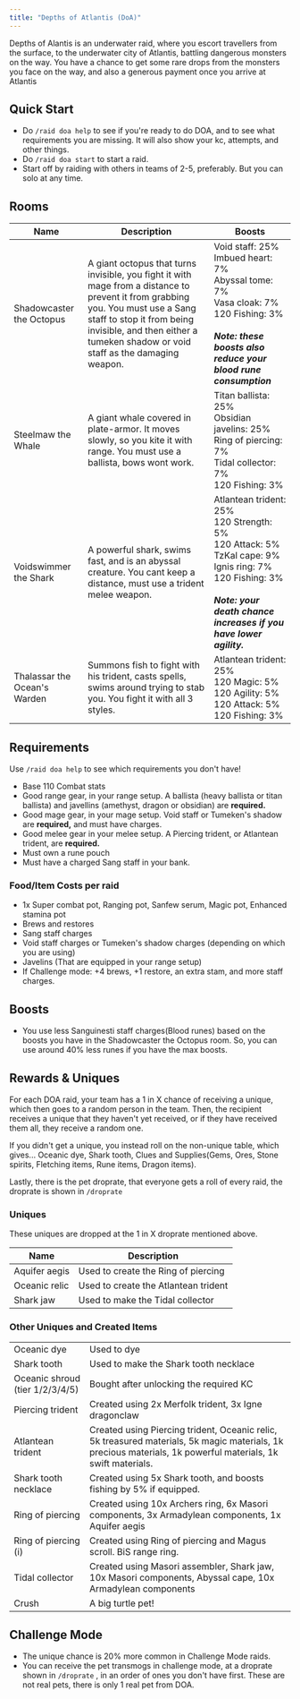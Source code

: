 ```yaml
---
title: "Depths of Atlantis (DoA)"
---
```


Depths of Alantis is an underwater raid, where you escort travellers from the surface, to the underwater city of Atlantis, battling dangerous monsters on the way. You have a chance to get some rare drops from the monsters you face on the way, and also a generous payment once you arrive at Atlantis

## Quick Start

- Do `/raid doa help` to see if you're ready to do DOA, and to see what requirements you are missing. It will also show your kc, attempts, and other things.
- Do `/raid doa start` to start a raid.
- Start off by raiding with others in teams of 2-5, preferably. But you can solo at any time.

## Rooms

| Name                         | Description                                                                                                                                                                                                                                     | Boosts                                                                                                                                                                                                            |
| ---------------------------- | ----------------------------------------------------------------------------------------------------------------------------------------------------------------------------------------------------------------------------------------------- | ----------------------------------------------------------------------------------------------------------------------------------------------------------------------------------------------------------------- |
| Shadowcaster the Octopus     | A giant octopus that turns invisible, you fight it with mage from a distance to prevent it from grabbing you. You must use a Sang staff to stop it from being invisible, and then either a tumeken shadow or void staff as the damaging weapon. | Void staff: 25%<br>Imbued heart: 7%<br>Abyssal tome: 7%<br>Vasa cloak: 7%<br>120 Fishing: 3%<br><br><em><strong>Note: these boosts also reduce your blood rune consumption</strong></em>                          |
| Steelmaw the Whale           | A giant whale covered in plate-armor. It moves slowly, so you kite it with range. You must use a ballista, bows wont work.                                                                                                                      | Titan ballista: 25%<br>Obsidian javelins: 25%<br>Ring of piercing: 7%<br>Tidal collector: 7%<br>120 Fishing: 3%                                                                                                   |
| Voidswimmer the Shark        | A powerful shark, swims fast, and is an abyssal creature. You cant keep a distance, must use a trident melee weapon.                                                                                                                            | Atlantean trident: 25%<br>120 Strength: 5%<br>120 Attack: 5%<br>TzKal cape: 9%<br>Ignis ring: 7%<br>120 Fishing: 3%<br><br><em><strong>Note: your death chance increases if you have lower agility.</strong></em> |
| Thalassar the Ocean's Warden | Summons fish to fight with his trident, casts spells, swims around trying to stab you. You fight it with all 3 styles.                                                                                                                          | Atlantean trident: 25%<br>120 Magic: 5%<br>120 Agility: 5%<br>120 Attack: 5%<br>120 Fishing: 3%                                                                                                                   |

## Requirements

Use `/raid doa help` to see which requirements you don't have!

- Base 110 Combat stats
- Good range gear, in your range setup. A ballista (heavy ballista or titan ballista) and javellins (amethyst, dragon or obsidian) are **required.**
- Good mage gear, in your mage setup. Void staff or Tumeken's shadow are **required,** and must have charges.
- Good melee gear in your melee setup. A Piercing trident, or Atlantean trident, are **required.**
- Must own a rune pouch
- Must have a charged Sang staff in your bank.

### Food/Item Costs per raid

- 1x Super combat pot, Ranging pot, Sanfew serum, Magic pot, Enhanced stamina pot
- Brews and restores
- Sang staff charges
- Void staff charges or Tumeken's shadow charges (depending on which you are using)
- Javelins (That are equipped in your range setup)
- If Challenge mode: +4 brews, +1 restore, an extra stam, and more staff charges.

## Boosts

- You use less Sanguinesti staff charges(Blood runes) based on the boosts you have in the Shadowcaster the Octopus room. So, you can use around 40% less runes if you have the max boosts.

## Rewards & Uniques

For each DOA raid, your team has a 1 in X chance of receiving a unique, which then goes to a random person in the team. Then, the recipient receives a unique that they haven't yet received, or if they have received them all, they receive a random one.

If you didn't get a unique, you instead roll on the non-unique table, which gives... Oceanic dye, Shark tooth, Clues and Supplies(Gems, Ores, Stone spirits, Fletching items, Rune items, Dragon items).

Lastly, there is the pet droprate, that everyone gets a roll of every raid, the droprate is shown in `/droprate`

### Uniques

These uniques are dropped at the 1 in X droprate mentioned above.

| Name          | Description                          |
| ------------- | ------------------------------------ |
| Aquifer aegis | Used to create the Ring of piercing  |
| Oceanic relic | Used to create the Atlantean trident |
| Shark jaw     | Used to make the Tidal collector     |

### Other Uniques and Created Items

|                                 |                                                                                                                                                              |
| ------------------------------- | ------------------------------------------------------------------------------------------------------------------------------------------------------------ |
| Oceanic dye                     | Used to dye                                                                                                                                                  |
| Shark tooth                     | Used to make the Shark tooth necklace                                                                                                                        |
| Oceanic shroud (tier 1/2/3/4/5) | Bought after unlocking the required KC                                                                                                                       |
| Piercing trident                | Created using 2x Merfolk trident, 3x Igne dragonclaw                                                                                                         |
| Atlantean trident               | Created using Piercing trident, Oceanic relic, 5k treasured materials, 5k magic materials, 1k precious materials, 1k powerful materials, 1k swift materials. |
| Shark tooth necklace            | Created using 5x Shark tooth, and boosts fishing by 5% if equipped.                                                                                          |
| Ring of piercing                | Created using 10x Archers ring, 6x Masori components, 3x Armadylean components, 1x Aquifer aegis                                                             |
| Ring of piercing (i)            | Created using Ring of piercing and Magus scroll. BiS range ring.                                                                                             |
| Tidal collector                 | Created using Masori assembler, Shark jaw, 10x Masori components, Abyssal cape, 10x Armadylean components                                                    |
| Crush                           | A big turtle pet!                                                                                                                                            |

## Challenge Mode

- The unique chance is 20% more common in Challenge Mode raids.
- You can receive the pet transmogs in challenge mode, at a droprate shown in `/droprate` , in an order of ones you don't have first. These are not real pets, there is only 1 real pet from DOA.
